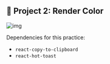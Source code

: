 ## 📁 Project 2: Render Color

![img](https://res.cloudinary.com/silviajcn/image/upload/v1666752213/PRACTICAS/Responsive/3_xkkq8k.png)

Dependencies for this practice: 

* ```react-copy-to-clipboard```
* ```react-hot-toast```